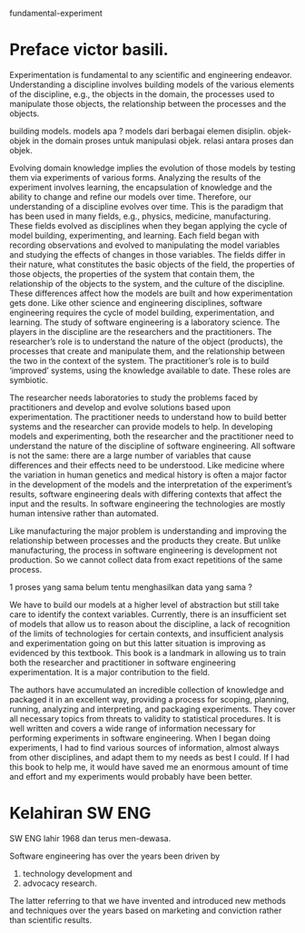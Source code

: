 fundamental-experiment

# Preface victor basili.

Experimentation is fundamental to any scientific and engineering endeavor. 
Understanding a discipline involves building models of the various elements of the discipline, e.g., the objects in the domain, the processes used to manipulate those objects, the relationship between the processes and the objects. 

building models.
models apa ? 
models dari berbagai elemen disiplin.
objek-objek in the domain
proses untuk manipulasi objek.
relasi antara proses dan objek.

Evolving domain knowledge implies the evolution of those models by testing them via experiments of various forms. 
Analyzing the results of the experiment involves learning, the encapsulation of knowledge and the ability to change and refine our models over time. 
Therefore, our understanding of a discipline evolves over time. 
This is the paradigm that has been used in many fields, e.g., physics, medicine, manufacturing. 
These fields evolved as disciplines when they began applying the cycle of model building, experimenting, and learning. 
Each field began with recording observations and evolved to manipulating the model variables and studying the effects of changes in those variables. 
The fields differ in their nature, what constitutes the basic objects of the field, the properties of those objects, the properties of the system that contain them, the relationship of the objects to the system, and the culture of the discipline. 
These differences affect how the models are built and how experimentation gets done. 
Like other science and engineering disciplines, software engineering requires the cycle of model building, experimentation, and learning. 
The study of software engineering is a laboratory science. 
The players in the discipline are the researchers and the practitioners. 
The researcher’s role is to understand the nature of the object (products), the processes that create and manipulate them, and the relationship between the two in the context of the system. 
The practitioner’s role is to build ‘improved’ systems, using the knowledge available to date. 
These roles are symbiotic. 

The researcher needs laboratories to study the problems faced by practitioners and develop and evolve solutions based upon experimentation. The practitioner needs to understand how to build better systems and the researcher can provide models to help. In developing models and experimenting, both the researcher and the practitioner need to understand the nature of the discipline of software engineering. All software is not the same: there are a large number of variables that cause differences and their effects need to be understood. Like medicine where the variation in human genetics and medical history is often a major factor in the development of the models and the interpretation of the experiment’s results, software engineering deals with differing contexts that affect the input and the results. In software engineering the technologies are mostly human intensive rather than automated. 


Like manufacturing the major problem is understanding and improving the relationship between processes and the products they create. 
But unlike manufacturing, the process in software engineering is development not production. 
So we cannot collect data from exact repetitions of the same process. 

1 proses yang sama belum tentu menghasilkan data yang sama ?


We have to build our models at a higher level of abstraction but still take care to identify the context variables. Currently, there is an insufficient set of models that allow us to reason about the discipline, a lack of recognition of the limits of technologies for certain contexts, and insufficient analysis and experimentation going on but this latter situation is improving as evidenced by this textbook. This book is a landmark in allowing us to train both the researcher and practitioner in software engineering experimentation. It is a major contribution to the field. 

The authors have accumulated an incredible collection of knowledge and packaged it in an excellent way, providing a process for scoping, planning, running, analyzing and interpreting, and packaging experiments. They cover all necessary topics from threats to validity to statistical procedures. It is well written and covers a wide range of information necessary for performing experiments in software engineering. When I began doing experiments, I had to find various sources of information, almost always from other disciplines, and adapt them to my needs as best I could. If I had this book to help me, it would have saved me an enormous amount of time and effort and my experiments would probably have been better.

# Kelahiran SW ENG
SW ENG lahir 1968 dan terus men-dewasa.

Software engineering has over the years been driven by 
1. technology development
and 
2. advocacy research. 

The latter referring to that we have invented and introduced
new methods and techniques over the years based on marketing and conviction
rather than scientific results. 

